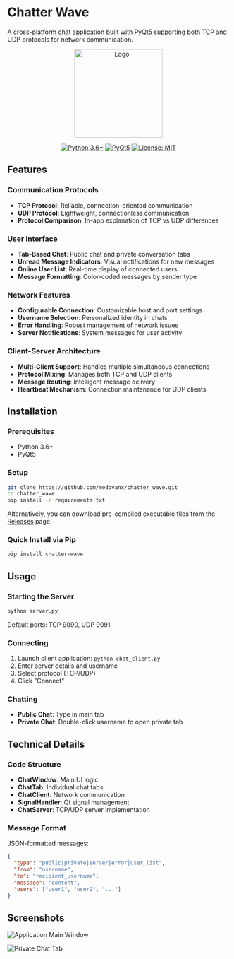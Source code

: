 # Chatter Wave

A cross-platform chat application built with PyQt5 supporting both TCP and UDP protocols for network communication.

<div align="center">
    <img src="https://i.ibb.co/Z1J7SXwK/client-icon.png" alt="Logo" width="200" height="200">
</div>

<div align="center">

[![Python 3.6+](https://img.shields.io/badge/python-3.6+-blue.svg)](https://www.python.org/downloads/)
[![PyQt5](https://img.shields.io/badge/GUI-PyQt5-green.svg)](https://pypi.org/project/PyQt5/)
[![License: MIT](https://img.shields.io/badge/License-MIT-yellow.svg)](https://opensource.org/licenses/MIT)

</div>

## Features

### Communication Protocols

- **TCP Protocol**: Reliable, connection-oriented communication
- **UDP Protocol**: Lightweight, connectionless communication
- **Protocol Comparison**: In-app explanation of TCP vs UDP differences

### User Interface

- **Tab-Based Chat**: Public chat and private conversation tabs
- **Unread Message Indicators**: Visual notifications for new messages
- **Online User List**: Real-time display of connected users
- **Message Formatting**: Color-coded messages by sender type

### Network Features

- **Configurable Connection**: Customizable host and port settings
- **Username Selection**: Personalized identity in chats
- **Error Handling**: Robust management of network issues
- **Server Notifications**: System messages for user activity

### Client-Server Architecture

- **Multi-Client Support**: Handles multiple simultaneous connections
- **Protocol Mixing**: Manages both TCP and UDP clients
- **Message Routing**: Intelligent message delivery
- **Heartbeat Mechanism**: Connection maintenance for UDP clients

## Installation

### Prerequisites

- Python 3.6+
- PyQt5

### Setup

```bash
git clone https://github.com/medovanx/chatter_wave.git
cd chatter_wave
pip install -r requirements.txt
```

Alternatively, you can download pre-compiled executable files from the [Releases](https://github.com/medovanx/chatter_wave/releases) page.

### Quick Install via Pip

```bash
pip install chatter-wave
```

## Usage

### Starting the Server

```bash
python server.py
```

Default ports: TCP 9090, UDP 9091

### Connecting

1. Launch client application: `python chat_client.py`
2. Enter server details and username
3. Select protocol (TCP/UDP)
4. Click "Connect"

### Chatting

- **Public Chat**: Type in main tab
- **Private Chat**: Double-click username to open private tab

## Technical Details

### Code Structure

- **ChatWindow**: Main UI logic
- **ChatTab**: Individual chat tabs
- **ChatClient**: Network communication
- **SignalHandler**: Qt signal management
- **ChatServer**: TCP/UDP server implementation

### Message Format

JSON-formatted messages:

```json
{
  "type": "public|private|server|error|user_list",
  "from": "username",
  "to": "recipient_username",
  "message": "content",
  "users": ["user1", "user2", "..."]
}
```

## Screenshots

![Application Main Window](https://i.imgur.com/9QNOrLJ.png)

![Private Chat Tab](https://i.imgur.com/z8UdvLu.png)
